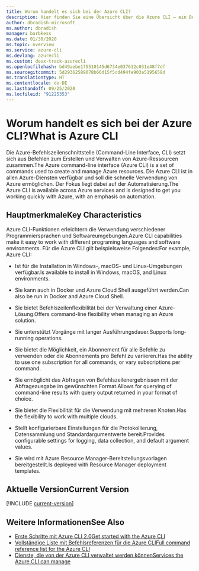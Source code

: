 ```yaml
---
title: Worum handelt es sich bei der Azure CLI?
description: Hier finden Sie eine Übersicht über die Azure CLI – ein Befehlszeilenschnittstellentool zum Erstellen und Verwalten von Azure-Ressourcen, das jetzt in Windows-, macOS- und Linux-Umgebungen verfügbar ist.
author: dbradish-microsoft
ms.author: dbradish
manager: barbkess
ms.date: 01/30/2020
ms.topic: overview
ms.service: azure-cli
ms.devlang: azurecli
ms.custom: devx-track-azurecli
ms.openlocfilehash: bd49aebe175510145d6734e037632c031e48f7df
ms.sourcegitcommit: 5d29362589078b66d15f5cd494fe903a5195658d
ms.translationtype: HT
ms.contentlocale: de-DE
ms.lasthandoff: 09/25/2020
ms.locfileid: "91225353"
---
```

# <a name="what-is-azure-cli"></a><span data-ttu-id="5ee0a-103">Worum handelt es sich bei der Azure CLI?</span><span class="sxs-lookup"><span data-stu-id="5ee0a-103">What is Azure CLI</span></span>

<span data-ttu-id="5ee0a-104">Die Azure-Befehlszeilenschnittstelle (Command-Line Interface, CLI) setzt sich aus Befehlen zum Erstellen und Verwalten von Azure-Ressourcen zusammen.</span><span class="sxs-lookup"><span data-stu-id="5ee0a-104">The Azure command-line interface (Azure CLI) is a set of commands used to create and manage Azure resources.</span></span>  <span data-ttu-id="5ee0a-105">Die Azure CLI ist in allen Azure-Diensten verfügbar und soll die schnelle Verwendung von Azure ermöglichen. Der Fokus liegt dabei auf der Automatisierung.</span><span class="sxs-lookup"><span data-stu-id="5ee0a-105">The Azure CLI is available across Azure services and is designed to get you working quickly with Azure, with an emphasis on automation.</span></span>

## <a name="key-characteristics"></a><span data-ttu-id="5ee0a-106">Hauptmerkmale</span><span class="sxs-lookup"><span data-stu-id="5ee0a-106">Key Characteristics</span></span>

<span data-ttu-id="5ee0a-107">Azure CLI-Funktionen erleichtern die Verwendung verschiedener Programmiersprachen und Softwareumgebungen.</span><span class="sxs-lookup"><span data-stu-id="5ee0a-107">Azure CLI capabilities make it easy to work with different programing languages and software environments.</span></span>  <span data-ttu-id="5ee0a-108">Für die Azure CLI gilt beispielsweise Folgendes:</span><span class="sxs-lookup"><span data-stu-id="5ee0a-108">For example, Azure CLI:</span></span>

- <span data-ttu-id="5ee0a-109">Ist für die Installation in Windows-, macOS- und Linux-Umgebungen verfügbar.</span><span class="sxs-lookup"><span data-stu-id="5ee0a-109">Is available to install in Windows, macOS, and Linux environments.</span></span>

- <span data-ttu-id="5ee0a-110">Sie kann auch in Docker und Azure Cloud Shell ausgeführt werden.</span><span class="sxs-lookup"><span data-stu-id="5ee0a-110">Can also be run in Docker and Azure Cloud Shell.</span></span>
- <span data-ttu-id="5ee0a-111">Sie bietet Befehlszeilenflexibilität bei der Verwaltung einer Azure-Lösung.</span><span class="sxs-lookup"><span data-stu-id="5ee0a-111">Offers command-line flexibility when managing an Azure solution.</span></span>
- <span data-ttu-id="5ee0a-112">Sie unterstützt Vorgänge mit langer Ausführungsdauer.</span><span class="sxs-lookup"><span data-stu-id="5ee0a-112">Supports long-running operations.</span></span>
- <span data-ttu-id="5ee0a-113">Sie bietet die Möglichkeit, ein Abonnement für alle Befehle zu verwenden oder die Abonnements pro Befehl zu variieren.</span><span class="sxs-lookup"><span data-stu-id="5ee0a-113">Has the ability to use one subscription for all commands, or vary subscriptions per command.</span></span>
- <span data-ttu-id="5ee0a-114">Sie ermöglicht das Abfragen von Befehlszeilenergebnissen mit der Abfrageausgabe im gewünschten Format.</span><span class="sxs-lookup"><span data-stu-id="5ee0a-114">Allows for querying of command-line results with query output returned in your format of choice.</span></span>
- <span data-ttu-id="5ee0a-115">Sie bietet die Flexibilität für die Verwendung mit mehreren Knoten.</span><span class="sxs-lookup"><span data-stu-id="5ee0a-115">Has the flexibility to work with multiple clouds.</span></span>
- <span data-ttu-id="5ee0a-116">Stellt konfigurierbare Einstellungen für die Protokollierung, Datensammlung und Standardargumentwerte bereit.</span><span class="sxs-lookup"><span data-stu-id="5ee0a-116">Provides configurable settings for logging, data collection, and default argument values.</span></span>
- <span data-ttu-id="5ee0a-117">Sie wird mit Azure Resource Manager-Bereitstellungsvorlagen bereitgestellt.</span><span class="sxs-lookup"><span data-stu-id="5ee0a-117">Is deployed with Resource Manager deployment templates.</span></span>

## <a name="current-version"></a><span data-ttu-id="5ee0a-118">Aktuelle Version</span><span class="sxs-lookup"><span data-stu-id="5ee0a-118">Current Version</span></span>

[!INCLUDE [current-version](includes/current-version.md)]

## <a name="see-also"></a><span data-ttu-id="5ee0a-119">Weitere Informationen</span><span class="sxs-lookup"><span data-stu-id="5ee0a-119">See Also</span></span>

- [<span data-ttu-id="5ee0a-120">Erste Schritte mit Azure CLI 2.0</span><span class="sxs-lookup"><span data-stu-id="5ee0a-120">Get started with the Azure CLI</span></span>](get-started-with-azure-cli.md)
- [<span data-ttu-id="5ee0a-121">Vollständige Liste mit Befehlsreferenzen für die Azure CLI</span><span class="sxs-lookup"><span data-stu-id="5ee0a-121">Full command reference list for the Azure CLI</span></span>](/cli/azure/reference-index)
- [<span data-ttu-id="5ee0a-122">Dienste, die von der Azure CLI verwaltet werden können</span><span class="sxs-lookup"><span data-stu-id="5ee0a-122">Services the Azure CLI can manage</span></span>](azure-services-the-azure-cli-can-manage.md)
